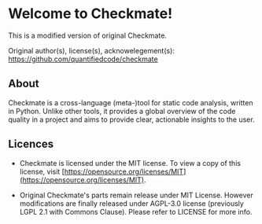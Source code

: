 
# Welcome to Checkmate!

This is a modified version of original Checkmate.

Original author(s), license(s), acknowelegement(s): https://github.com/quantifiedcode/checkmate


## About
Checkmate is a cross-language (meta-)tool for static code analysis, written in Python. Unlike other tools, it provides a global overview of the code quality in a project and aims to provide clear, actionable insights to the user.


## Licences

* Checkmate is licensed under the MIT license. To view a copy of this license, visit [https://opensource.org/licenses/MIT](https://opensource.org/licenses/MIT).

* Original Checkmate's parts remain release under MIT License. However modifications are finally released under AGPL-3.0 license (previously LGPL 2.1 with Commons Clause). Please refer to LICENSE for more info. 
